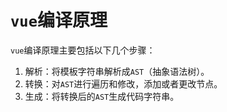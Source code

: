 # `vue`编译原理

`vue`编译原理主要包括以下几个步骤：

1. 解析：将模板字符串解析成`AST`（抽象语法树）。
2. 转换：对`AST`进行遍历和修改，添加或者更改节点。
3. 生成：将转换后的`AST`生成代码字符串。
